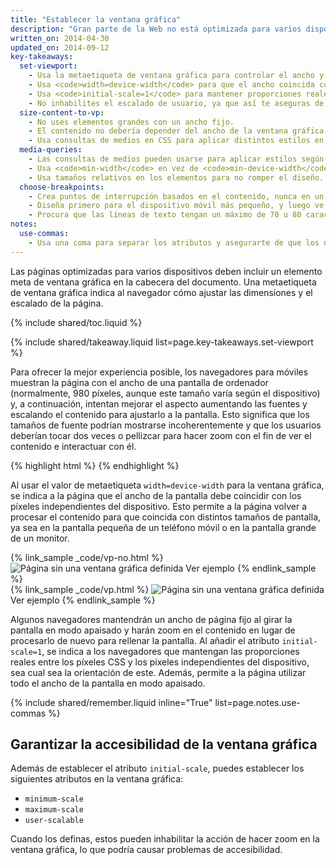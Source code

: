 ```yaml
---
title: "Establecer la ventana gráfica"
description: "Gran parte de la Web no está optimizada para varios dispositivos. Adquiere los conocimientos básicos para que tu sitio funcione en móviles, en ordenadores o en cualquier dispositivo con pantalla."
written_on: 2014-04-30
updated_on: 2014-09-12
key-takeaways:
  set-viewport:
    - Usa la metaetiqueta de ventana gráfica para controlar el ancho y el escalado de la ventana gráfica del navegador.
    - Usa <code>width=device-width</code> para que el ancho coincida con el de la pantalla en píxeles independientes del dispositivo.
    - Usa <code>initial-scale=1</code> para mantener proporciones reales entre los píxeles CSS y los píxeles independientes del dispositivo.
    - No inhabilites el escalado de usuario, ya que así te aseguras de que tu página sea accesible.
  size-content-to-vp:
    - No uses elementos grandes con un ancho fijo.
    - El contenido no debería depender del ancho de la ventana gráfica para mostrarse correctamente.
    - Usa consultas de medios en CSS para aplicar distintos estilos en pantallas pequeñas y grandes.
  media-queries:
    - Las consultas de medios pueden usarse para aplicar estilos según las características del dispositivo.
    - Usa <code>min-width</code> en vez de <code>min-device-width</code> para obtener una mayor compatibilidad.
    - Usa tamaños relativos en los elementos para no romper el diseño.
  choose-breakpoints:
    - Crea puntos de interrupción basados en el contenido, nunca en un dispositivo, producto o marca en particular.
    - Diseña primero para el dispositivo móvil más pequeño, y luego ve adaptando el diseño a las pantallas más grandes.
    - Procura que las líneas de texto tengan un máximo de 70 u 80 caracteres.
notes:
  use-commas:
    - Usa una coma para separar los atributos y asegurarte de que los navegadores más antiguos puedan procesarlos.
---
```

<p class="intro">
  Las páginas optimizadas para varios dispositivos deben incluir un elemento meta de ventana gráfica en la cabecera del documento. Una metaetiqueta de ventana gráfica indica al navegador cómo ajustar las dimensiones y el escalado de la página.
</p>



{% include shared/toc.liquid %}

{% include shared/takeaway.liquid list=page.key-takeaways.set-viewport %}

Para ofrecer la mejor experiencia posible, los navegadores para móviles muestran la página con el ancho de una pantalla de ordenador (normalmente, 980 píxeles, aunque este tamaño varía según el dispositivo) y, a continuación, intentan mejorar el aspecto aumentando las fuentes y escalando el contenido para ajustarlo a la pantalla.  Esto significa que los tamaños de fuente podrían mostrarse incoherentemente y que los usuarios deberían tocar dos veces o pellizcar para hacer zoom con el fin de ver el contenido e interactuar con él.

{% highlight html %}
<meta name="viewport" content="width=device-width, initial-scale=1.0">
{% endhighlight %}


Al usar el valor de metaetiqueta `width=device-width` para la ventana gráfica, se indica a la página que el ancho de la pantalla debe coincidir con los píxeles independientes del dispositivo. Esto permite a la página volver a procesar el contenido para que coincida con distintos tamaños de pantalla, ya sea en la pantalla pequeña de un teléfono móvil o en la pantalla grande de un monitor.

<div class="mdl-grid">
  <div class="mdl-cell mdl-cell--6--col">
    {% link_sample _code/vp-no.html %}
      <img src="imgs/no-vp.png" class="smaller-img" srcset="imgs/no-vp.png 1x, imgs/no-vp-2x.png 2x" alt="Página sin una ventana gráfica definida">
      Ver ejemplo
    {% endlink_sample %}
  </div>

  <div class="mdl-cell mdl-cell--6--col">
    {% link_sample _code/vp.html %}
      <img src="imgs/vp.png" class="smaller-img"  srcset="imgs/vp.png 1x, imgs/vp-2x.png 2x" alt="Página sin una ventana gráfica definida">
      Ver ejemplo
    {% endlink_sample %}
  </div>
</div>

Algunos navegadores mantendrán un ancho de página fijo al girar la pantalla en modo apaisado y harán zoom en el contenido en lugar de procesarlo de nuevo para rellenar la pantalla. Al añadir el atributo `initial-scale=1`, se indica a los navegadores que mantengan las proporciones reales entre los píxeles CSS y los píxeles independientes del dispositivo, sea cual sea la orientación de este. Además, permite a la página utilizar todo el ancho de la pantalla en modo apaisado.

{% include shared/remember.liquid inline="True" list=page.notes.use-commas %}

## Garantizar la accesibilidad de la ventana gráfica

Además de establecer el atributo `initial-scale`, puedes establecer los siguientes atributos en la ventana gráfica:

* `minimum-scale`
* `maximum-scale`
* `user-scalable`

Cuando los definas, estos pueden inhabilitar la acción de hacer zoom en la ventana gráfica, lo que podría causar problemas de accesibilidad.



